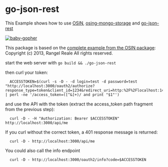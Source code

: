 go-json-rest
============

This Example shows how to use [OSIN](https://github.com/RangelReale/osin), [osing-mongo-storage](http://github.com/martint17r/osin-mongo-storage) and [go-json-rest](https://github.com/ant0ine/go-json-rest)

[![baby-gopher](https://raw2.github.com/drnic/babygopher-site/gh-pages/images/babygopher-badge.png)](http://www.babygopher.org)

This package is based on the [complete example from the OSIN package](https://github.com/RangelReale/osin/tree/master/example/complete): Copyright (c) 2013, Rangel Reale All rights reserved.

start the web server with ```go build && ./go-json-rest```

then curl your token:
      
      ACCESSTOKEN=$(curl -s -D - -d login=test -d password=test "http://localhost:3000/oauth2/authorize?response_type=token&client_id=1234&redirect_uri=http:%2F%2Flocalhost:14000%2Fappauth%2Ftoken" | perl -ne '/access_token=([^&]+)/ and print "$1"')
      
and use the API with the token (extract the access_token path fragment from the previous step):

      curl -D - -H "Authorization: Bearer $ACCESSTOKEN" http://localhost:3000/api/me
      
If you curl without the correct token, a 401 response message is returned:
      
      curl -D - http://localhost:3000/api/me

You could also call the info endpoint

      curl -D - http://localhost:3000/oauth2/info?code=$ACCESSTOKEN

